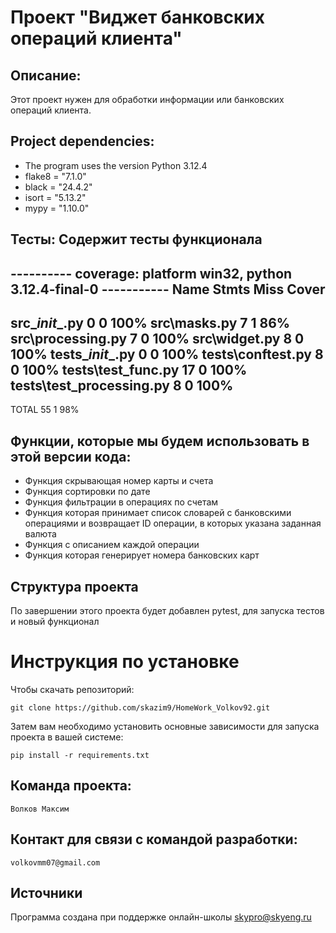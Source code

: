 # Проект "Виджет банковских операций клиента"

## Описание:

Этот проект нужен для обработки информации или банковских операций клиента.

## Project dependencies:

- The program uses the version Python 3.12.4
- flake8 = "7.1.0"
- black = "24.4.2"
- isort = "5.13.2"
- mypy = "1.10.0"

## Тесты: Содержит тесты функционала

---------- coverage: platform win32, python 3.12.4-final-0 -----------
Name                       Stmts   Miss  Cover
----------------------------------------------
src\__init__.py                0      0   100%
src\masks.py                   7      1    86%
src\processing.py              7      0   100%
src\widget.py                  8      0   100%
tests\__init__.py              0      0   100%
tests\conftest.py              8      0   100%
tests\test_func.py            17      0   100%
tests\test_processing.py       8      0   100%
----------------------------------------------
TOTAL                         55      1    98%

## Функции, которые мы будем использовать в этой версии кода:

- Функция скрывающая номер карты и счета
- Функция сортировки по дате
- Функция фильтрации в операциях по счетам
- Функция которая принимает список словарей с банковскими операциями и возвращает ID операции, в которых указана
заданная валюта
- Функция с описанием каждой операции
- Функция которая генерирует номера банковских карт

## Структура проекта

По завершении этого проекта будет добавлен pytest, для запуска тестов и новый функционал

# Инструкция по установке

Чтобы скачать репозиторий:

`git clone https://github.com/skazim9/HomeWork_Volkov92.git`

Затем вам необходимо установить основные зависимости для запуска проекта в вашей системе:

```pip install -r requirements.txt```

## Команда проекта:

`Волков Максим`

## Контакт для связи с командой разработки:

`volkovmm07@gmail.com`

## Источники

Программа создана при поддержке онлайн-школы [skypro@skyeng.ru](https://sky.pro/#giftpopup)